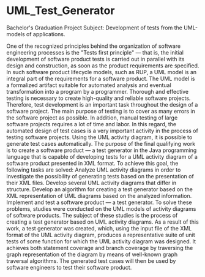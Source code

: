 # UML_Test_Generator
Bachelor's Graduation Project
Subject: Development of tests from the UML-models of applications.

One of the recognized principles behind the organization of software engineering processes is the "Tests first principle" — that is, the initial development of software product tests is carried out in parallel with its design and construction, as soon as the product requirements are specified. In such software product lifecycle models, such as RUP, a UML model is an integral part of the requirements for a software product. The UML model is a formalized artifact suitable for automated analysis and eventual transformation into a program by a programmer.
Thorough and effective testing is necessary to create high-quality and reliable software projects. Therefore, test development is an important task throughout the design of a software project. The main purpose of testing is to cover as many errors in the software project as possible. In addition, manual testing of large software projects requires a lot of time and labor. In this regard, the automated design of test cases is a very important activity in the process of testing software projects. Using the UML activity diagram, it is possible to generate test cases automatically.
The purpose of the final qualifying work is to create a software product — a test generator in the Java programming language that is capable of developing tests for a UML activity diagram of a software product presented in XML format.
To achieve this goal, the following tasks are solved:
Analyze UML activity diagrams in order to investigate the possibility of generating tests based on the presentation of their XML files.
Develop several UML activity diagrams that differ in structure.
Develop an algorithm for creating a test generator based on the XML representation of UML diagrams based on the analyzed information.
Implement and test a software product — a test generator.
To solve these problems, studies were conducted on the UML models of activity diagrams of software products. The subject of these studies is the process of creating a test generator based on UML activity diagrams.
As a result of this work, a test generator was created, which, using the input file of the XML format of the UML activity diagram, produces a representative suite of unit tests of some function for which the UML activity diagram was designed. It achieves both statement coverage and branch coverage by traversing the graph representation of the diagram by means of well-known graph traversal algorithms. The generated test cases will then be used by software engineers to test their software product.
